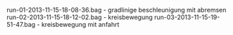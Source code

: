 run-01-2013-11-15-18-08-36.bag - gradlinige beschleunigung mit abremsen
run-02-2013-11-15-18-12-02.bag - kreisbewegung
run-03-2013-11-15-19-51-47.bag - kreisbewegung mit anfahrt
